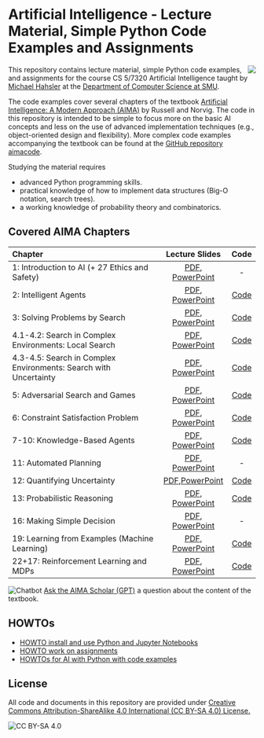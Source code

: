 <!-- #region -->
# Artificial Intelligence - Lecture Material, Simple Python Code Examples and Assignments

<img src="assets/cover2.jpg" align="right">


This repository contains lecture material, simple Python code examples, and assignments for the course
CS 5/7320 Artificial Intelligence taught 
by [Michael Hahsler](https://michael.hahsler.net/) 
at the 
[Department of Computer Science at SMU](https://www.smu.edu/Lyle/Academics/Departments/CS). 

The code examples cover several chapters of the textbook [Artificial Intelligence: A Modern Approach (AIMA)](http://aima.cs.berkeley.edu/) by Russell and Norvig. The code in this repository is intended to be simple to focus more on the basic AI concepts and less on the use of advanced implementation techniques (e.g., object-oriented design and flexibility).
More complex code examples accompanying the textbook can be found at the [GitHub repository aimacode](https://github.com/aimacode).  

Studying the material requires
* advanced Python programming skills.
* practical knowledge of how to implement data structures (Big-O notation, search trees).
* a working knowledge of probability theory and combinatorics.

## Covered AIMA Chapters

| Chapter | Lecture Slides | Code |
| :-------| :----: | :--: |
| 1: Introduction to AI (+ 27 Ethics and Safety) | [PDF](https://mhahsler.github.io/CS7320-AI/slides/01_intro.pdf), [PowerPoint](https://mhahsler.github.io/CS7320-AI/slides/01_intro.pptx) | - | 
| 2: Intelligent Agents | [PDF](https://mhahsler.github.io/CS7320-AI/slides/02_agents.pdf), [PowerPoint](https://mhahsler.github.io/CS7320-AI/slides/02_agents.pptx) | [Code](Agents) | 
| 3: Solving Problems by Search | [PDF](https://mhahsler.github.io/CS7320-AI/slides/03_search.pdf), [PowerPoint](https://mhahsler.github.io/CS7320-AI/slides/03_search.pptx) | [Code](Search) |
| 4.1-4.2: Search in Complex Environments: Local Search | [PDF](https://mhahsler.github.io/CS7320-AI/slides/04_local_search.pdf), [PowerPoint](https://mhahsler.github.io/CS7320-AI/slides/04_local_search.pptx) | [Code](Local_Search) |
| 4.3-4.5: Search in Complex Environments: Search with Uncertainty | [PDF](https://mhahsler.github.io/CS7320-AI/slides/04_search_with_uncertainty.pdf), [PowerPoint](https://mhahsler.github.io/CS7320-AI/slides/04_search_with_uncertainty.pptx) | [Code](Search_with_Uncertainty) |
| 5: Adversarial Search and Games | [PDF](https://mhahsler.github.io/CS7320-AI/slides/05_games.pdf), [PowerPoint](https://mhahsler.github.io/CS7320-AI/slides/05_games.pptx) | [Code](Games) |
| 6: Constraint Satisfaction Problem | [PDF](https://mhahsler.github.io/CS7320-AI/slides/06_CSP.pdf), [PowerPoint](https://mhahsler.github.io/CS7320-AI/slides/06_CSP.pptx) | [Code](CSP) |
| 7-10: Knowledge-Based Agents | [PDF](https://mhahsler.github.io/CS7320-AI/slides/07_knowledge-based.pdf), [PowerPoint](https://mhahsler.github.io/CS7320-AI/slides/07_knowledge-based.pptx) | [Code](Knowledge-based) |
| 11: Automated Planning| [PDF](https://mhahsler.github.io/CS7320-AI/slides/11_Automated_Planning.pdf), [PowerPoint](https://mhahsler.github.io/CS7320-AI/slides/11_Automated_Planning.pptx) | - |
| 12: Quantifying Uncertainty | [PDF](https://mhahsler.github.io/CS7320-AI/slides/12_uncertainty.pdf),[PowerPoint](https://mhahsler.github.io/CS7320-AI/slides/12_uncertainty.pptx) | [Code](Uncertainty) |
| 13: Probabilistic Reasoning | [PDF](https://mhahsler.github.io/CS7320-AI/slides/13_bayes_nets.pdf), [PowerPoint](https://mhahsler.github.io/CS7320-AI/slides/13_bayes_nets.pptx) | [Code](Probabilistic_Reasoning) |
| 16: Making Simple Decision | [PDF](https://mhahsler.github.io/CS7320-AI/slides/16_decision_making.pdf), [PowerPoint](https://mhahsler.github.io/CS7320-AI/slides/16_decision_making.pptx) | - |
| 19: Learning from Examples (Machine Learning) | [PDF](https://mhahsler.github.io/CS7320-AI/slides/19_ML_intro.pdf), [PowerPoint](https://mhahsler.github.io/CS7320-AI/slides/19_ML_intro.pptx) | [Code](ML) |
| 22+17: Reinforcement Learning and MDPs | [PDF](https://mhahsler.github.io/CS7320-AI/slides/22_Reinforcement_Learning.pdf), [PowerPoint](https://mhahsler.github.io/CS7320-AI/slides/22_Reinforcement_Learning.pptx) | [Code](RL) |

![Chatbot](assets/chatbot.png) [Ask the AIMA Scholar (GPT)](https://chatgpt.com/g/g-pNvaqyjSZ-aima-scholar) a question about the content of the textbook.

## HOWTOs

* [HOWTO install and use Python and Jupyter Notebooks](HOWTOs/tools.md)
* [HOWTO work on assignments](HOWTOs/working_on_assignments.md)
* [HOWTOs for AI with Python with code examples](HOWTOs)


## License
All code and documents in this repository are provided under [Creative Commons Attribution-ShareAlike 4.0 International (CC BY-SA 4.0) License.](https://creativecommons.org/licenses/by-sa/4.0/)

![CC BY-SA 4.0](https://licensebuttons.net/l/by-sa/3.0/88x31.png)
<!-- #endregion -->
